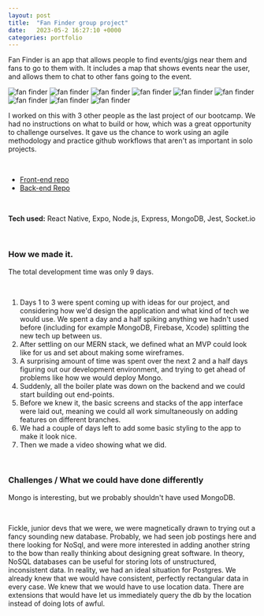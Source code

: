 ```yaml
---
layout: post
title:  "Fan Finder group project"
date:   2023-05-2 16:27:10 +0000
categories: portfolio
---
```



Fan Finder is an app that allows people to find events/gigs near them and fans to go to them with. It includes a map that shows events near the user, and allows them to chat to other fans going to the event.

<img src="{{site.basurl}}/assets/images/posts/ff-splash.png" alt="fan finder" />
<img src="{{site.basurl}}/assets/images/posts/ff-map-1.png" alt="fan finder" />
<img src="{{site.basurl}}/assets/images/posts/ff-map-2.png" alt="fan finder" />
<img src="{{site.basurl}}/assets/images/posts/ff-chat.png" alt="fan finder" />
<img src="{{site.basurl}}/assets/images/posts/ff-chats.png" alt="fan finder" />
<img src="{{site.basurl}}/assets/images/posts/ff-forum.png" alt="fan finder" />
<img src="{{site.basurl}}/assets/images/posts/ff-forum-going.png" alt="fan finder" />
<img src="{{site.basurl}}/assets/images/posts/ff-gig-going.png" alt="fan finder" />
<img src="{{site.basurl}}/assets/images/posts/ff-gig-going-2.png" alt="fan finder" />


<br>

I worked on this with 3 other people as the last project of our bootcamp. We had no instructions on what to build or how, which was a great opportunity to challenge ourselves. It gave us the chance to work using an agile methodology and practice github workflows that aren't as important in solo projects. 

<br />

- [Front-end repo](https://github.com/Oliver1334/fanfinder-fe)
- [Back-end Repo](https://github.com/JJJUhlar/fanfinder_backend)

<br />

**Tech used:** React Native, Expo, Node.js, Express, MongoDB, Jest, Socket.io

<br />

### How we made it.
The total development time was only 9 days.

<br />

1. Days 1 to 3 were spent coming up with ideas for our project, and considering how we'd design the application and what kind of tech we would use. We spent a day and a half spiking anything we hadn't used before (including for example MongoDB, Firebase, Xcode) splitting the new tech up between us.
2. After settling on our MERN stack, we defined what an MVP could look like for us and set about making some wireframes.
3. A surprising amount of time was spent over the next 2 and a half days figuring out our development environment, and trying to get ahead of problems like how we would deploy Mongo.
4. Suddenly, all the boiler plate was down on the backend and we could start building out end-points.
5. Before we knew it, the basic screens and stacks of the app interface were laid out, meaning we could all work simultaneously on adding features on different branches.
5. We had a couple of days left to add some basic styling to the app to make it look nice.
7. Then we made a video showing what we did.

<br />

### Challenges / What we could have done differently
Mongo is interesting, but we probably shouldn't have used MongoDB.

<br />

Fickle, junior devs that we were, we were magnetically drawn to trying out a fancy sounding new database. Probably, we had seen job postings here and there looking for NoSql, and were more interested in adding another string to the bow than really thinking about designing great software. In theory, NoSQL databases can be useful for storing lots of unstructured, inconsistent data. In reality, we had an ideal situation for Postgres. We already knew that we would have consistent, perfectly rectangular data in every case. We knew that we would have to use location data. There are extensions that would have let us immediately query the db by the location instead of doing lots of awful.